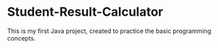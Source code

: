 # Student-Result-Calculator
This is my first Java project, created to practice the basic programming concepts.
